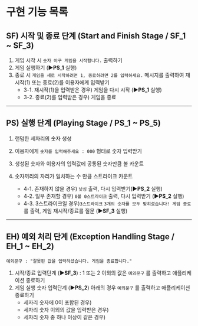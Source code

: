 # 구현 기능 목록

## SF) 시작 및 종료 단계 (Start and Finish Stage / **SF_1** ~ **SF_3**)

1. 게임 시작 시 `숫자 야구 게임을 시작합니다.` 출력하기
2. 게임 실행하기 (**▶PS_1** 실행)
3. 종료 시 `게임을 새로 시작하려면 1, 종료하려면 2를 입력하세요.` 메시지를 출력하여 재시작(1) 또는 종료(2)를 이용자에게 입력받기
    - 3-1. 재시작(1)을 입력받은 경우) 게임을 다시 시작 (**▶PS_1** 실행)
    - 3-2. 종료(2)를 입력받은 경우) 게임을 종료

---

## PS) 실행 단계 (Playing Stage / **PS_1** ~ **PS_5**)

1. 랜덤한 세자리의 숫자 생성
2. 이용자에게 `숫자를 입력해주세요 : 000` 형태로 숫자 입력받기
3. 생성된 숫자와 이용자의 입력값에 공통된 숫자만큼 볼 카운트
4. 숫자끼리의 자리가 일치하는 수 만큼 스트라이크 카운트

    - 4-1. 존재하지 않을 경우) `낫싱` 출력, 다시 입력받기(**▶PS_2** 실행)
    - 4-2. 일부 존재할 경우) `0볼 0스트라이크` 출력, 다시 입력받기 (**▶PS_2** 실행)
    - 4-3. 3스트라이크일 경우)`3스트라이크` `3개의 숫자를 모두 맞히셨습니다! 게임 종료` 를 출력, 게임 재시작/종료를 질문 (**▶SF_3** 실행)

---

## EH) 예외 처리 단계 (Exception Handling Stage / **EH_1** ~ **EH_2**)

    예외문구 : "잘못된 값을 입력하셨습니다. 게임을 종료합니다."

1.  시작/종료 입력단계 (**▶SF_3**) : 1 또는 2 이외의 값은 `예외문구` 를 출력하고 애플리케이션 종료하기
2.  게임 실행 숫자 입력단계 (**▶PS_2**) 아래의 경우 `예외문구` 를 출력하고 애플리케이션 종료하기
    -   세자리 숫자에 0이 포함된 경우)
    -   세자리 숫자 이외의 값을 입력받은 경우)
    -   세자리 숫자 중 하나 이상이 같은 경우)
